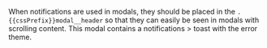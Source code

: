 When notifications are used in modals, they should be placed in the
`.{{cssPrefix}}modal__header` so that they can easily be seen in modals with
scrolling content. This modal contains a notifications > toast with the error theme.
